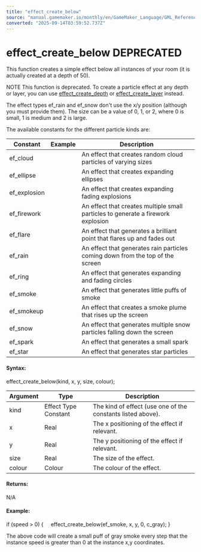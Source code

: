 ```yaml
---
title: "effect_create_below"
source: "manual.gamemaker.io/monthly/en/GameMaker_Language/GML_Reference/Drawing/Particles/effect_create_below.htm"
converted: "2025-09-14T03:59:52.737Z"
---
```


# effect\_create\_below DEPRECATED

This function creates a simple effect below all instances of your room (it is actually created at a depth of 50).

NOTE This function is deprecated. To create a particle effect at any depth or layer, you can use [effect\_create\_depth](effect_create_depth.md) or [effect\_create\_layer](effect_create_layer.md) instead.

The effect types ef\_rain and ef\_snow don't use the x/y position (although you must provide them). The size can be a value of 0, 1, or 2, where 0 is small, 1 is medium and 2 is large.

The available constants for the different particle kinds are:

| Constant | Example | Description |
| --- | --- | --- |
| ef_cloud |  | An effect that creates random cloud particles of varying sizes |
| ef_ellipse |  | An effect that creates expanding ellipses |
| ef_explosion |  | An effect that creates expanding fading explosions |
| ef_firework |  | An effect that creates multiple small particles to generate a firework explosion |
| ef_flare |  | An effect that generates a brilliant point that flares up and fades out |
| ef_rain |  | An effect that generates rain particles coming down from the top of the screen |
| ef_ring |  | An effect that generates expanding and fading circles |
| ef_smoke |  | An effect that generates little puffs of smoke |
| ef_smokeup |  | An effect that creates a smoke plume that rises up the screen |
| ef_snow |  | An effect that generates multiple snow particles falling down the screen |
| ef_spark |  | An effect that generates a small spark |
| ef_star |  | An effect that generates star particles |

#### Syntax:

effect\_create\_below(kind, x, y, size, colour);

| Argument | Type | Description |
| --- | --- | --- |
| kind | Effect Type Constant | The kind of effect (use one of the constants listed above). |
| x | Real | The x positioning of the effect if relevant. |
| y | Real | The y positioning of the effect if relevant. |
| size | Real | The size of the effect. |
| colour | Colour | The colour of the effect. |

#### Returns:

N/A

#### Example:

if (speed > 0)
{
    effect\_create\_below(ef\_smoke, x, y, 0, c\_gray);
}

The above code will create a small puff of gray smoke every step that the instance speed is greater than 0 at the instance x,y coordinates.
